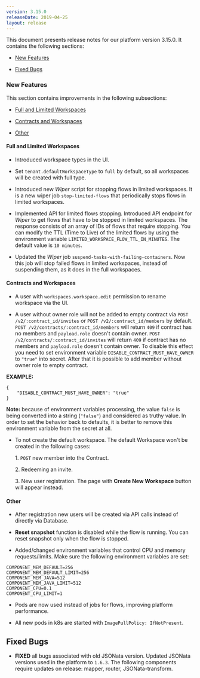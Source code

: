```yaml
---
version: 3.15.0
releaseDate: 2019-04-25
layout: release
---
```


This document presents release notes for our platform version 3.15.0. It
contains the following sections:

-   [New Features](#new-features)

-   [Fixed Bugs](#fixed-bugs)

### New Features

This section contains improvements in the following subsections:

-   [Full and Limited Workspaces](#full-and-limited-workspaces)

-   [Contracts and Workspaces](#contracts-and-workspaces)

-   [Other](#other)

#### Full and Limited Workspaces

- Introduced workspace types in the UI.

- Set `tenant.defaultWorkspaceType` to `full` by default, so all workspaces will be created with full type.

- Introduced new *Wiper* script for stopping flows in limited workspaces. It is a new wiper job `stop-limited-flows` that periodically stops flows in limited workspaces.

- Implemented API for limited flows stopping. Introduced API endpoint for *Wiper* to get flows that have to be stopped in limited workspaces. The response consists of an array of IDs of flows that require stopping. You can modify the TTL (Time to Live) of the limited flows by using the environment variable `LIMITED_WORKSPACE_FLOW_TTL_IN_MINUTES`. The default value is `10 minutes`.

- Updated the *Wiper* job `suspend-tasks-with-failing-containers`. Now this job will stop failed flows in limited workspaces, instead of suspending them, as it does in the full workspaces.

#### Contracts and Workspaces

- A user with `workspaces.workspace.edit` permission to rename workspace via the UI.

- A user without owner role will not be added to empty contract via `POST /v2/:contract_id/invites` or `POST /v2/:contract_id/members` by default.
`POST /v2/contracts/:contract_id/members` will return `409` if contract has no members and `payload.role` doesn't contain owner.
`POST /v2/contracts/:contract_id/invites` will return `409` if contract has no members and `payload.role` doesn't contain owner. To disable this effect you need to set environment variable `DISABLE_CONTRACT_MUST_HAVE_OWNER` to `"true"` into secret. After that it is possible to add member without owner role to empty contract.

**EXAMPLE:**
```
{
    "DISABLE_CONTRACT_MUST_HAVE_OWNER": "true"
}
```
**Note:** because of environment variables processing, the value `false` is being converted into a string (`"false"`) and considered as truthy value. In order to set the behavior back to defaults, it is better to remove this environment variable from the secret at all.

- To not create the default workspace. The default Workspace won't be created in the following cases:

  1\. `POST` new member into the Contract.

  2\. Redeeming an invite.

  3\. New user registration. The page with **Create New Workspace** button will appear instead.



#### Other

- After registration new users will be created via API calls instead of directly via Database.

- **Reset snapshot** function is disabled while the flow is running. You can reset snapshot only when the flow is stopped.

- Added/changed environment variables that control CPU and memory requests/limits.
Make sure the following environment variables are set:
```
COMPONENT_MEM_DEFAULT=256
COMPONENT_MEM_DEFAULT_LIMIT=256
COMPONENT_MEM_JAVA=512
COMPONENT_MEM_JAVA_LIMIT=512
COMPONENT_CPU=0.1
COMPONENT_CPU_LIMIT=1
```

- Pods are now used instead of jobs for flows, improving platform performance.

- All new pods in k8s are started with `ImagePullPolicy: IfNotPresent`.


## Fixed Bugs


-  **FIXED** all bugs associated with old JSONata version. Updated JSONata versions used in the platform to `1.6.3`. The following components require updates on release: mapper, router, JSONata-transform.
